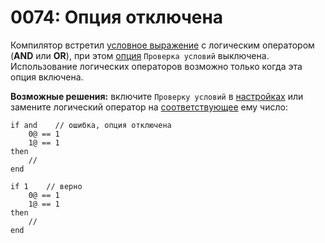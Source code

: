 # 0074: Опция отключена

Компилятор встретил [условное выражение](../../coding/conditions.md) с логическим оператором \(**AND** или **OR**\), при этом [опция](../../options/general.md#proverka-uslovii) `Проверка условий` выключена. Использование логических операторов возможно только когда эта опция включена.

**Возможные решения:** включите `Проверку условий` в [настройках](../../options/general.md) или замените логический оператор на [соответствующее](../../coding/conditions.md#obshii-sintaksis-uslovnykh-vyrazhenii) ему число:

```text
if and    // ошибка, опция отключена
    0@ == 1
    1@ == 1
then
    //
end

if 1    // верно
    0@ == 1
    1@ == 1
then
    //
end
```

